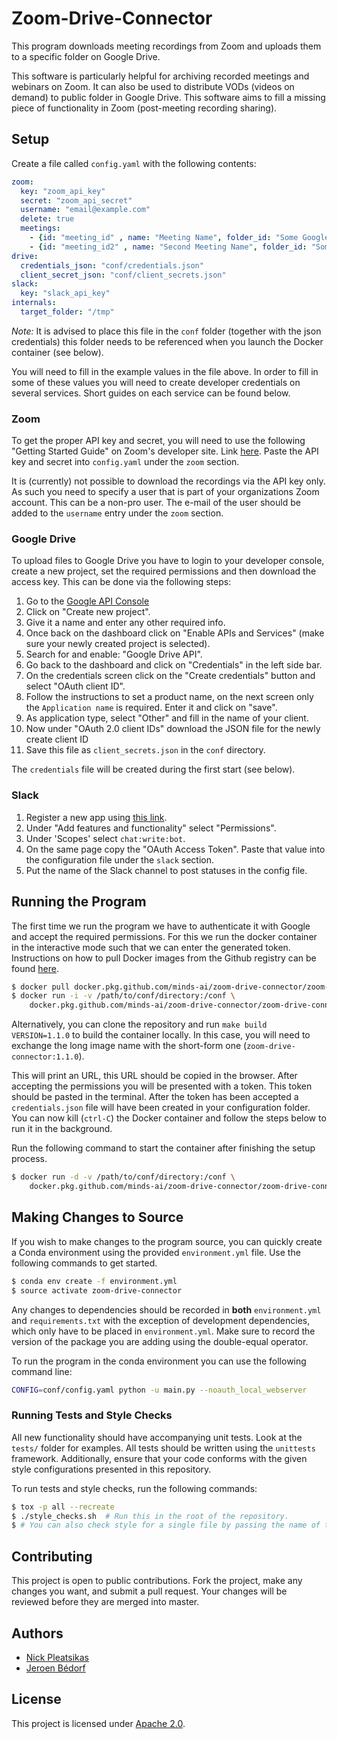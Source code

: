 # Zoom-Drive-Connector

This program downloads meeting recordings from Zoom and uploads them to a 
specific folder on Google Drive.

This software is particularly helpful for archiving recorded meetings and 
webinars on Zoom. It can also be used to distribute VODs (videos on demand) to
public folder in Google Drive. This software aims to fill a missing piece of 
functionality in Zoom (post-meeting recording sharing).

## Setup
Create a file called `config.yaml` with the following contents:
```yaml
zoom:
  key: "zoom_api_key"
  secret: "zoom_api_secret"
  username: "email@example.com"
  delete: true
  meetings: 
    - {id: "meeting_id" , name: "Meeting Name", folder_id: "Some Google Drive Folder ID", slack_channel: "channel_name"}
    - {id: "meeting_id2" , name: "Second Meeting Name", folder_id: "Some Google Drive Folder ID2", slack_channel: "channel_name2"}
drive:
  credentials_json: "conf/credentials.json"
  client_secret_json: "conf/client_secrets.json"
slack:
  key: "slack_api_key"
internals:
  target_folder: "/tmp"
``` 
*Note:* It is advised to place this file in the `conf` folder (together with the json credentials)
this folder needs to be referenced when you launch the Docker container (see below).

You will need to fill in the example values in the file above. In order to 
fill in some of these values you will need to create developer credentials on
several services. Short guides on each service can be found below.

### Zoom
To get the proper API key and secret, you will need to use the following 
"Getting Started Guide" on Zoom's developer site. Link [here](https://developer.zoom.us/docs/windows/introduction-and-pre-requisite/).
Paste the API key and secret into `config.yaml` under the `zoom` section.

It is (currently) not possible to download the recordings via the API key only. 
As such you need to specify a user that is part of your organizations Zoom account. 
This can be a non-pro user. The e-mail of the user should be added
to the `username` entry under the `zoom` section.

### Google Drive
To upload files to Google Drive you have to login to your developer console, create a new project,
set the required permissions and then download the access key. This can be done via the following
steps:

1. Go to the [Google API Console](https://console.developers.google.com/)
2. Click on "Create new project".
3. Give it a name and enter any other required info.
4. Once back on the dashboard click on "Enable APIs and Services" (make sure your newly 
created project is selected).
5. Search for and enable: "Google Drive API".
6. Go back to the dashboard and click on "Credentials" in the left side bar.
7. On the credentials screen click on the "Create credentials" button and select "OAuth client ID".
8. Follow the instructions to set a product name, on the next screen only the `Application name`
is required. Enter it and click on "save".
9. As application type, select "Other" and fill in the name of your client.
10. Now under "OAuth 2.0 client IDs" download the JSON file for the newly create client ID 
11. Save this file as `client_secrets.json` in the `conf` directory.

The `credentials` file will be created during the first start (see below).

### Slack
1. Register a new app using [this link](https://api.slack.com/apps/new).
2. Under "Add features and functionality" select "Permissions".
3. Under 'Scopes' select `chat:write:bot`.
4. On the same page copy the "OAuth Access Token".
   Paste that value into the configuration file under the `slack` section.
5. Put the name of the Slack channel to post statuses in the config file.

## Running the Program
The first time we run the program we have to authenticate it with Google and accept the required
permissions. For this we run the docker container in the interactive mode such that we 
can enter the generated token. Instructions on how to pull Docker images from the Github
registry can be found 
[here](https://help.github.com/en/articles/configuring-docker-for-use-with-github-package-registry#authenticating-to-github-package-registry).

```bash
$ docker pull docker.pkg.github.com/minds-ai/zoom-drive-connector/zoom-drive-connector:1.1.0
$ docker run -i -v /path/to/conf/directory:/conf \
    docker.pkg.github.com/minds-ai/zoom-drive-connector/zoom-drive-connector:1.1.0
```

Alternatively, you can clone the repository and run `make build VERSION=1.1.0` to build 
the container locally. In this case, you will need to exchange the long image name
with the short-form one (`zoom-drive-connector:1.1.0`).

This will print an URL, this URL should be copied in the browser. After accepting the 
permissions you will be presented with a token. This token should be pasted in the 
terminal. After the token has been accepted a `credentials.json` file will have been 
created in your configuration folder. You can now kill (`ctrl-C`) the Docker container 
and follow the steps below to run it in the background.

Run the following command to start the container after finishing the setup process.
```bash
$ docker run -d -v /path/to/conf/directory:/conf \
    docker.pkg.github.com/minds-ai/zoom-drive-connector/zoom-drive-connector:1.1.0
```

## Making Changes to Source
If you wish to make changes to the program source, you can quickly create a 
Conda environment using the provided `environment.yml` file. Use the following
commands to get started.
```bash
$ conda env create -f environment.yml
$ source activate zoom-drive-connector
``` 

Any changes to dependencies should be recorded in **both** `environment.yml` and
`requirements.txt` with the exception of development dependencies, which 
only have to be placed in `environment.yml`. Make sure to record the version of the 
package you are adding using the double-equal operator.

To run the program in the conda environment you can use the following command line:
```bash
CONFIG=conf/config.yaml python -u main.py --noauth_local_webserver
```

### Running Tests and Style Checks
All new functionality should have accompanying unit tests. Look at the `tests/`
folder for examples. All tests should be written using the `unittests` framework.
Additionally, ensure that your code conforms with the given style configurations
presented in this repository.

To run tests and style checks, run the following commands:
```bash
$ tox -p all --recreate
$ ./style_checks.sh  # Run this in the root of the repository.
$ # You can also check style for a single file by passing the name of the file.
```

## Contributing
This project is open to public contributions. Fork the project, make any changes you
want, and submit a pull request. Your changes will be reviewed before they are merged
into master.

## Authors
- [Nick Pleatsikas](https://github.com/MrFlynn)
- [Jeroen Bédorf](https://github.com/jbedorf)

## License
This project is licensed under [Apache 2.0](LICENSE).

